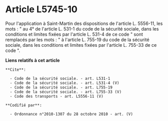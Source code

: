 # Article L5745-10

Pour l'application à Saint-Martin des dispositions de l'article L. 5556-11, les mots : " au 4° de l'article L. 531-1 du code
de la sécurité sociale, dans les conditions et limites fixées par l'article L. 531-4 de ce code " sont remplacés par les
mots : " à l'article L. 755-19 du code de la sécurité sociale, dans les conditions et limites fixées par l'article L. 755-33
de ce code ".

**Liens relatifs à cet article**

	**Cite**:

	  - Code de la sécurité sociale. - art. L531-1
	  - Code de la sécurité sociale. - art. L531-4 (V)
	  - Code de la sécurité sociale. - art. L755-19
	  - Code de la sécurité sociale. - art. L755-33 (V)
	  - Code des transports - art. L5556-11 (V)

	**Codifié par**:

	  - Ordonnance n°2010-1307 du 28 octobre 2010 - art. (V)
